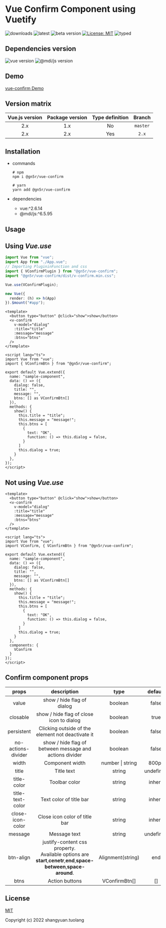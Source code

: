 # Vue Confirm Component using Vuetify

![downloads](https://img.shields.io/npm/dt/@gn5r/vue-confirm?color=green&style=for-the-badge)
![latest](https://img.shields.io/npm/v/@gn5r/vue-confirm/latest?color=green&style=for-the-badge)
![beta version](https://img.shields.io/npm/v/@gn5r/vue-confirm/beta?color=green&style=for-the-badge)
[![License: MIT](https://img.shields.io/badge/License-MIT-yellow.svg?color=green&style=for-the-badge)](https://opensource.org/licenses/MIT)
![typed](https://img.shields.io/npm/types/@gn5r/vue-confirm?color=green&style=for-the-badge)

## Dependencies version

![vue version](https://img.shields.io/npm/dependency-version/@gn5r/vue-confirm/dev/vue?style=for-the-badge)
![@mdi/js version](https://img.shields.io/npm/dependency-version/@gn5r/vue-confirm/dev/@mdi/js?style=for-the-badge)

## Demo

[vue-confirm Demo](https://gn5r.github.io/vue-confirm/)

## Version matrix

| Vue.js version | Package version | Type definition |  Branch  |
| :------------: | :-------------: | :-------------: | :------: |
|      2.x       |       1.x       |       No        | `master` |
|      2.x       |       2.x       |       Yes       |  `2.x`   |

## Installation

- commands

  ```
  # npm
  npm i @gn5r/vue-confirm

  # yarn
  yarn add @gn5r/vue-confirm
  ```

- dependencies

  - vue:^2.6.14
  - @mdi/js:^6.5.95

## Usage

## Using _Vue.use_

```ts:main.ts
import Vue from "vue";
import App from "./App.vue";
// Importing PlugininFunction and css
import { VConfirmPlugin } from "@gn5r/vue-confirm";
import "@gn5r/vue-confirm/dist/v-confirm.min.css";

Vue.use(VConfirmPlugin);

new Vue({
  render: (h) => h(App)
}).$mount("#app");
```

```vue:SampleComponent.vue
<template>
  <button type="button" @click="show">show</button>
  <v-confirm
    v-model="dialog"
    :title="title"
    :message="message"
    :btns="btns"
  />
</template>

<script lang="ts">
import Vue from "vue";
import { VConfirmBtn } from "@gn5r/vue-confirm";

export default Vue.extend({
  name: "sample-component",
  data: () => ({
    dialog: false,
    title: "",
    message: "",
    btns: [] as VConfirmBtn[]
  }),
  methods: {
    show() {
      this.title = "title";
      this.message = "message!";
      this.btns = [
        {
          text: "OK",
          function: () => this.dialog = false,
        }
      ]
      this.dialog = true;
    }
  },
});
</script>
```

## Not using _Vue.use_

```vue:SampleComponent.vue
<template>
  <button type="button" @click="show">show</button>
  <v-confirm
    v-model="dialog"
    :title="title"
    :message="message"
    :btns="btns"
  />
</template>

<script lang="ts">
import Vue from "vue";
import VConfirm, { VConfirmBtn } from "@gn5r/vue-confirm";

export default Vue.extend({
  name: "sample-component",
  data: () => ({
    dialog: false,
    title: "",
    message: "",
    btns: [] as VConfirmBtn[]
  }),
  methods: {
    show() {
      this.title = "title";
      this.message = "message!";
      this.btns = [
        {
          text: "OK",
          function: () => this.dialog = false,
        }
      ]
      this.dialog = true;
    }
  },
  components: {
    VConfirm
  }
});
</script>
```

## Confirm component props

|       props        |                                                       description                                                       |       type        |  default  |
| :----------------: | :---------------------------------------------------------------------------------------------------------------------: | :---------------: | :-------: |
|       value        |                                               show / hide flag of dialog                                                |      boolean      |   false   |
|      closable      |                                        show / hide flag of close icon to dialog                                         |      boolean      |   true    |
|     persistent     |                                    Clicking outside of the element not deactivate it                                    |      boolean      |   false   |
| no-actions-divider |                                 show / hide flag of between message and actions divider                                 |      boolean      |   false   |
|       width        |                                                     Component width                                                     | number \| string  |   800px   |
|       title        |                                                       Title text                                                        |      string       | undefined |
|    title-color     |                                                      Toolbar color                                                      |      string       |  inherit  |
|  title-text-color  |                                                 Text color of title bar                                                 |      string       |  inherit  |
|  close-icon-color  |                                              Close icon color of title bar                                              |      string       |  inherit  |
|      message       |                                                      Message text                                                       |      string       | undefined |
|     btn-align      | justify-content css property.<br>Available options are __start__,__cenetr__,__end__,__space-between__,__space-around__. | Alignment(string) |    end    |
|        btns        |                                                     Action buttons                                                      |   VConfirmBtn[]   |    []     |

## License

[MIT](https://opensource.org/licenses/MIT)

Copyright (c) 2022 shangyuan.tuolang
